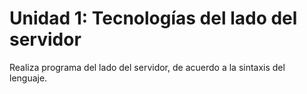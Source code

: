 # Unidad 1: Tecnologías del lado del servidor

Realiza programa del lado del servidor, de acuerdo a la sintaxis del lenguaje.
